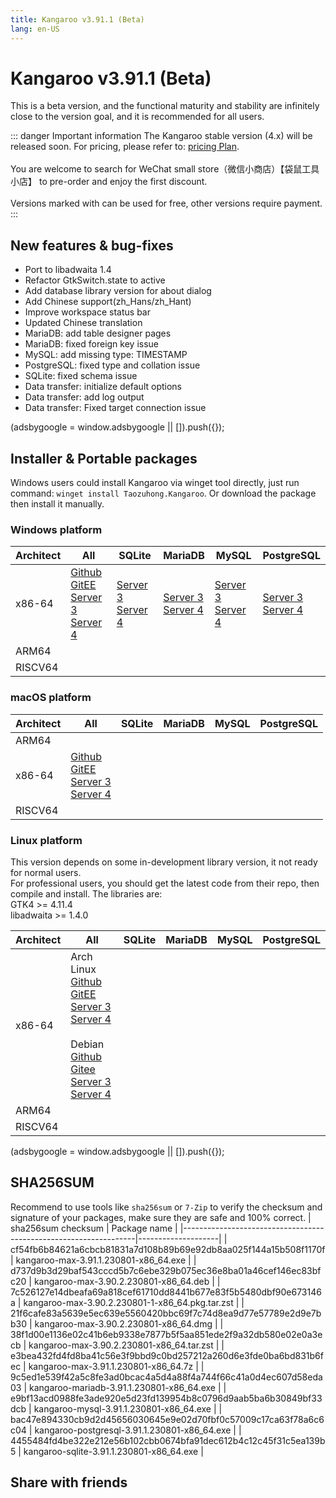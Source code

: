 ```yaml
---
title: Kangaroo v3.91.1 (Beta)
lang: en-US
---
```


# Kangaroo v3.91.1 (Beta)
This is a beta version, and the functional maturity and stability are infinitely close to the version goal, and it is recommended for all users.

::: danger Important information
The Kangaroo stable version (4.x) will be released soon. For pricing, please refer to: [pricing Plan](../document/pricing.md).<br/><br/>
You are welcome to search for WeChat small store（微信小商店）【袋鼠工具小店】 to pre-order and enjoy the first discount. <br/><br/>
Versions marked with <Badge text="Dev" /> <Badge text="Beta"/> can be used for free, other versions require payment.
:::


## New features & bug-fixes
- Port to libadwaita 1.4
- Refactor GtkSwitch.state to active
- Add database library version for about dialog
- Add Chinese support(zh_Hans/zh_Hant)
- Improve workspace status bar
- Updated Chinese translation
- MariaDB: add table designer pages
- MariaDB: fixed foreign key issue
- MySQL: add missing type: TIMESTAMP
- PostgreSQL: fixed type and collation issue
- SQLite: fixed schema issue
- Data transfer: initialize default options
- Data transfer: add log output
- Data transfer: Fixed target connection issue


<div>
    <script2 type="text/javascript" async="true" src="https://pagead2.googlesyndication.com/pagead/js/adsbygoogle.js" />
    <ins class="adsbygoogle"
        style="display:block; text-align:center;"
        data-ad-layout="in-article"
        data-ad-format="fluid"
        data-ad-client="ca-pub-3975819313740938"
        data-ad-slot="6760827895"></ins>
    <script2 type="text/javascript">
        (adsbygoogle = window.adsbygoogle || []).push({});
    </script2>
</div>

## Installer & Portable packages
Windows users could install Kangaroo via winget tool directly, just run command: `winget install Taozuhong.Kangaroo`. Or download the package then install it manually.

### Windows platform
| Architect         | All               | SQLite            | MariaDB           | MySQL             | PostgreSQL        |
|-------------------|-------------------|-------------------|-------------------|-------------------|-------------------|
| x86-64            |[Github](https://github.com/dbkangaroo/kangaroo/releases/download/v3.91.1.230801/kangaroo-max-3.91.1.230801-x86_64.exe) <br/> [GitEE](https://gitee.com/dbkangaroo/kangaroo/releases/download/v3.91.1.230801/kangaroo-max-3.91.1.230801-x86_64.exe) <br/> [Server 3](https://kangaroo.awaysoft.com/downloads/v3.91.1.230801/kangaroo-max-3.91.1.230801-x86_64.exe) <br/> [Server 4](https://d4.injdk.cn/dbkangaroo/v3.91.1.230801/kangaroo-max-3.91.1.230801-x86_64.exe) | [Server 3](https://kangaroo.awaysoft.com/downloads/v3.91.1.230801/kangaroo-sqlite-3.91.1.230801-x86_64.exe) <br/> [Server 4](https://d4.injdk.cn/dbkangaroo/v3.91.1.230801/kangaroo-sqlite-3.91.1.230801-x86_64.exe) | [Server 3](https://kangaroo.awaysoft.com/downloads/v3.91.1.230801/kangaroo-mariadb-3.91.1.230801-x86_64.exe) <br/> [Server 4](https://d4.injdk.cn/dbkangaroo/v3.91.1.230801/kangaroo-mariadb-3.91.1.230801-x86_64.exe) | [Server 3](https://kangaroo.awaysoft.com/downloads/v3.91.1.230801/kangaroo-mysql-3.91.1.230801-x86_64.exe) <br/> [Server 4](https://d4.injdk.cn/dbkangaroo/v3.91.1.230801/kangaroo-mysql-3.91.1.230801-x86_64.exe) | [Server 3](https://kangaroo.awaysoft.com/downloads/v3.91.1.230801/kangaroo-postgresql-3.91.1.230801-x86_64.exe) <br/> [Server 4](https://d4.injdk.cn/dbkangaroo/v3.91.1.230801/kangaroo-postgresql-3.91.1.230801-x86_64.exe) |
| ARM64             | | | | | |
| RISCV64           | | | | | |

### macOS platform
| Architect         | All               | SQLite            | MariaDB           | MySQL             | PostgreSQL        |
|-------------------|-------------------|-------------------|-------------------|-------------------|-------------------|
| ARM64             | | | | | |
| x86-64            |[Github](https://github.com/dbkangaroo/kangaroo/releases/download/v3.91.1.230801/kangaroo-max-3.90.2.230801-x86_64.dmg) <br/> [GitEE](https://gitee.com/dbkangaroo/kangaroo/releases/download/v3.91.1.230801/kangaroo-max-3.90.2.230801-x86_64.dmg) <br/> [Server 3](https://kangaroo.awaysoft.com/downloads/v3.91.1.230801/kangaroo-max-3.90.2.230801-x86_64.dmg) <br/>[Server 4](https://d4.injdk.cn/dbkangaroo/v3.91.1.230801/kangaroo-max-3.90.2.230801-x86_64.dmg) | | | | |
| RISCV64           | | | | | |


### Linux platform
This version depends on some in-development library version, it not ready for normal users.<br/>
For professional users, you should get the latest code from their repo, then compile and install. The libraries are:<br/>
GTK4 >= 4.11.4 <br/>
libadwaita >= 1.4.0

| Architect         | All               | SQLite            | MariaDB           | MySQL             | PostgreSQL        |
|-------------------|-------------------|-------------------|-------------------|-------------------|-------------------|
| x86-64            | Arch Linux<br/>[Github](https://github.com/dbkangaroo/kangaroo/releases/download/v3.91.1.230801/kangaroo-max-3.90.2.230801-1-x86_64.pkg.tar.zst) <br/> [GitEE](https://gitee.com/dbkangaroo/kangaroo/releases/download/v3.91.1.230801/kangaroo-max-3.90.2.230801-1-x86_64.pkg.tar.zst) <br/>[Server 3](https://kangaroo.awaysoft.com/downloads/v3.91.1.230801/kangaroo-max-3.90.2.230801-1-x86_64.pkg.tar.zst) <br/> [Server 4](https://d4.injdk.cn/dbkangaroo/v3.91.1.230801/kangaroo-max-3.90.2.230801-1-x86_64.pkg.tar.zst)<br/><br/> Debian<br/> [Github](https://github.com/dbkangaroo/kangaroo/releases/download/v3.91.1.230801/kangaroo-max-3.90.2.230801-x86_64.deb) <br/>[Gitee](https://gitee.com/dbkangaroo/kangaroo/releases/download/v3.91.1.230801/kangaroo-max-3.90.2.230801-x86_64.deb) <br/>[Server 3](https://kangaroo.awaysoft.com/downloads/v3.91.1.230801/kangaroo-max-3.90.2.230801-x86_64.deb) <br/>[Server 4](https://d4.injdk.cn/dbkangaroo/v3.91.1.230801/kangaroo-max-3.90.2.230801-x86_64.deb)| | | | |
| ARM64             | | | | | |
| RISCV64           | | | | | |

<div>
    <script2 type="text/javascript" async="true" src="https://pagead2.googlesyndication.com/pagead/js/adsbygoogle.js" />
    <ins class="adsbygoogle"
        style="display:block; text-align:center;"
        data-ad-layout="in-article"
        data-ad-format="fluid"
        data-ad-client="ca-pub-3975819313740938"
        data-ad-slot="6760827895"></ins>
    <script2 type="text/javascript">
        (adsbygoogle = window.adsbygoogle || []).push({});
    </script2>
</div>

## SHA256SUM
Recommend to use tools like `sha256sum` or `7-Zip` to verify the checksum and signature of your packages, make sure they are safe and 100% correct.
| sha256sum checksum                                               | Package name       |
|------------------------------------------------------------------|--------------------|
| cf54fb6b84621a6cbcb81831a7d108b89b69e92db8aa025f144a15b508f1170f | kangaroo-max-3.91.1.230801-x86_64.exe            |
| d737d9b3d29baf543cccd5b7c6ebe329b075ec36e8ba01a46cef146ec83bfc20 | kangaroo-max-3.90.2.230801-x86_64.deb            |
| 7c526127e14dbeafa69a818cef61710dd8441b677e83f5b5480dbf90e673146a | kangaroo-max-3.90.2.230801-1-x86_64.pkg.tar.zst  |
| 21f6cafe83a5639e5ec639e5560420bbc69f7c74d8ea9d77e57789e2d9e7bb30 | kangaroo-max-3.90.2.230801-x86_64.dmg            |
| 38f1d00e1136e02c41b6eb9338e7877b5f5aa851ede2f9a32db580e02e0a3ecb | kangaroo-max-3.90.2.230801-x86_64.tar.zst        |
| e3bea432fd4fd8ba41c56e3f9bbd9c0bd257212a260d6e3fde0ba6bd831b6fec | kangaroo-max-3.91.1.230801-x86_64.7z             |
| 9c5ed1e539f42a5c8fe3ad0bcac4a5d4a88f4a744f66c41a0d4ec607d58eda03 | kangaroo-mariadb-3.91.1.230801-x86_64.exe        |
| e9bf13acd0988fe3ade920e5d23fd139954b8c0796d9aab5ba6b30849bf33dcb | kangaroo-mysql-3.91.1.230801-x86_64.exe          |
| bac47e894330cb9d2d45656030645e9e02d70fbf0c57009c17ca63f78a6c6c04 | kangaroo-postgresql-3.91.1.230801-x86_64.exe     |
| 4455484fd4be322e212e56b102cbb0674bfa91dec612b4c12c45f31c5ea139b5 | kangaroo-sqlite-3.91.1.230801-x86_64.exe         |

## Share with friends
<social-share :networks="['facebook', 'twitter', 'whatsapp', 'telegram', 'linkedin', 'reddit', 'line', 'skype', 'pinterest']" />
